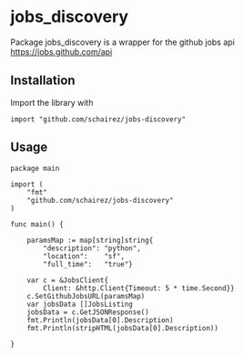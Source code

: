 # jobs_discovery

Package jobs_discovery is a wrapper for the github jobs api
https://jobs.github.com/api

## Installation

Import the library with

```golang
import "github.com/schairez/jobs-discovery"
```

## Usage

```golang
package main

import (
	"fmt"
	"github.com/schairez/jobs-discovery"
)

func main() {

    paramsMap := map[string]string{
        "description": "python",
        "location":    "sf",
        "full_time":   "true"}

    var c = &JobsClient{
        Client: &http.Client{Timeout: 5 * time.Second}}
    c.SetGithubJobsURL(paramsMap)
    var jobsData []JobsListing
    jobsData = c.GetJSONResponse()
    fmt.Println(jobsData[0].Description)
    fmt.Println(stripHTML(jobsData[0].Description))

}
```

